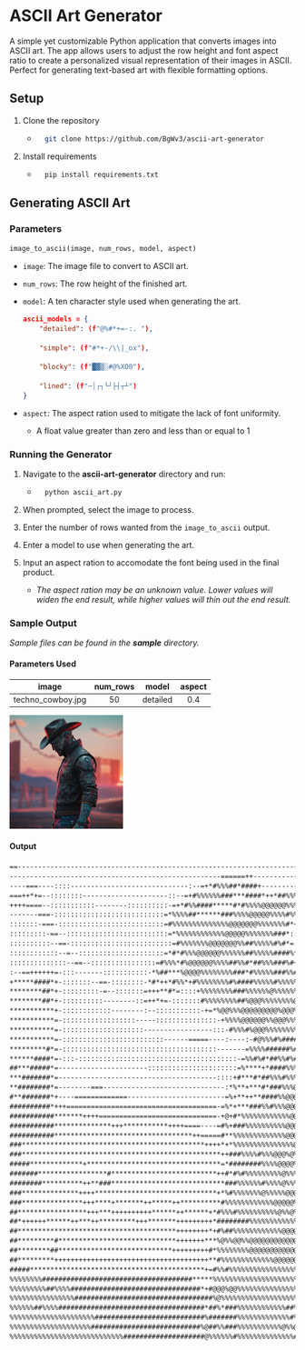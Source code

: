 # ASCII Art Generator

A simple yet customizable Python application that converts images into ASCII art. The app allows users to adjust the row height and font aspect ratio to create a personalized visual representation of their images in ASCII. Perfect for generating text-based art with flexible formatting options.

## Setup

1. Clone the repository

    * ```bash
        git clone https://github.com/BgWv3/ascii-art-generator
        ```

2. Install requirements

    * ```bash
        pip install requirements.txt
        ```

## Generating ASCII Art

### Parameters

```python
image_to_ascii(image, num_rows, model, aspect)
```

* `image`: The image file to convert to ASCII art.
* `num_rows`: The row height of the finished art.
* `model`: A ten character style used when generating the art.

    ```json
    ascii_models = {
        "detailed": (f"@%#*+=-:. "),

        "simple": (f"#*+-/\\|_ox"),

        "blocky": (f"█▓▒░#@%XO0"),
        
        "lined": (f"─│┌┐└┘├┤┬┴")
    }
    ```

* `aspect`: The aspect ration used to mitigate the lack of font uniformity.
  * A float value greater than zero and less than or equal to 1

### Running the Generator

1. Navigate to the **ascii-art-generator** directory and run:

    * ```bash
        python ascii_art.py
        ```

2. When prompted, select the image to process.
3. Enter the number of rows wanted from the `image_to_ascii` output.
4. Enter a model to use when generating the art.
5. Input an aspect ration to accomodate the font being used in the final product.
    * *The aspect ration may be an unknown value. Lower values will widen the end result, while higher values will thin out the end result.*

### Sample Output
*Sample files can be found in the **sample** directory.*

#### Parameters Used

|image|num_rows|model|aspect|
|-----|:------:|:---:|:----:|
|techno_cowboy.jpg|50|detailed|0.4|

<img src="sample/techno_cowboy.jpg" height="200px">

#### Output

```txt
==---------------------------------------------------------------------------------------------------------==================
----------------------------------------------------======++----------------------------------------------------=============
----===----::::-----------------------------:--=+*#%%%##*####+------------------------------------------------------------===
===++*+=--::::::::---------------------::--=+#%%%%%%###***####*++*##%%%%%%##***=---------------------------------------------
++++====--:::::::::::--------::::::::::-=+*#%%####*****#*#%%%%@@@@@@%%%######*+----------------------------------------------
-------===-:::::::::::::::::::::::::::=*%%%%##******###%%%%@@@@@%%%%#%%%##*=-::::::::::::-------:::::::::::------------------
:::::::-===-::::::::::::::::::::::::::=#%%%%%%%%%%%%%%@@@@@@@%%%%%%%#*+=-::::::::::::::::--=====--::::::::::::::::::::::-----
:::::::::-==--:::::::::::::::::::::::::=*%%%%%%%%%%%%@@@@@%%%%%%%###*::::::::::::::::::::::::------::::::::::::::::::::--====
::::::::::--==-:::::::::::::::::::::::::=#%%%%%%%@@@@@@@%%##%%%%%#%#*=:::::::::::::::::::::::::::::::---::::::::::::---===---
::::::::::::--=--:::::::::::::::::::::=*#*#%%%@@@@@@%%%%%%##%%%%%####%*::::::::::::::::::::::::::::::::::::::----::::::::::::
::::::::::::::--==--::::::::::::::::=#%%%*#%@@@@@@%%%%##%%#*##%%%###%#+*+:-=++-::::::::::::::::::::::::::::::::::::::::::::::
:--==++++++=-:::-------:::::::::::-*%##***%@@@@%%%%%%%%###*#%%%%%###%%#*%#%%%%*-:::::::::::::::::::::::::::::::::::::::::::::
+*****####*+-:::::::--==-::::::::-*#*++*#%%*+#%%%%%%%%#%####%%%%%#%%%%%%%%%%%#*+:::::::::::::::::::::::::::::::::::::::::::::
********##*+-:::::::::-=--:::::::=+++**#*=::::+%%%%%%%%###%%%%%%@%%%%%%%%@@%%###-::::::::::::::::::::::::::::::::::::::::::::
********##*+-::::::::::--------::=++*+=-:::::::#%%%%%%%%##%@@@%%%%%%%%@@%%%###**+=-::::::::::::::::::::::::::::::::::::::::::
***********+-::::::::::::--------:--:::::::::::-+=*%@@%%%@@@@@@@@@%@@@%%%%###**+++++=-:::::::::::::::::::::::::::::::::::::::
***********=-::::::::::::::::::-----:::::::::::::::-+%%%%@@@@@@%%@@@%%%%####**+++++****+-::::::::::::::::::::::::::::::::::::
***********=-::::::::::::::::::::-----------------:::-#%%%#%@@@%%%%%%%%##############%%@%#=-::::::::::::::::::::::::::::::::-
***********=-:::::::::::::::::::::::::------=====----:----:-#@%%%#%########%%%#*+--++***#%@%*=-------:::::::::::::::::::::::-
*********#*=-::::::::::::::::::::::::::::::::::::::-------=%%%%######%###%@%#*++*+*%*++#***#@@*+++++==-=====--=======--------
******####*=-:::-:::::::::::::::::::::::::::::::::::::::-=%%#%#*##%%#%##@@%#####***#####***+#@@++++============+++++++++==---
##***#####*=----------------------::::::::::::::::::::::=%****+*####%%%%@%##%%%###*#######***+%%++++==-========+++++++++==---
***#######*=---------------------------------------::::+#***#*##%%%#%%%%%%%%%%%########%####+=#%+++=--::-------=++++++++=----
**########*=--------===------------------------------:*%**+***#*###%%%@@@%%@%%%%%%%%#%%%##%%#*##+++=--:---::::-=++++++++=--::
#**#######*+----=============------------------------=%+**++**####%%@@@@@@@@@%%%%%%%%%%%%%%%##%*+++=-----------=++++++++=-:::
##########*+++=====================================-=%*+***###%%#%%%@@@@@@@@%@%##%%%%%%#%%%##**++++==---========++++++++=-:::
###########*******++++=============================-+@+#*%%%%%%%%%%%%@@@@@@@%%#%%%%%###*###%%%+=++++===========+++++==+==-:.:
###########**************+++***********++++====----=#%+###%%%%%%%%%%@@@@@@@@@%%%%%#########*##**++++===========++++++=+=-:...
###########**********************************++=====#**%%%%%%%%%%%%%@@@@@@@@@%%%%%%########*##**++++===========++++++++=-:...
###*********************************************++++*+*%%%%%%%%%%%%%%%@@@@@@@%%%%%%%##*####%##*=================++++++=------
###*************************************************++###%%%%#%%%@@@%@%@@@@@@@%%%%%%%%%%%%######======================-::.:::
#####*************+*********************************=*########%%%%@@@@%%%%@@@@@%@%%%%%%%%%%%@%%%+============================
#######*****************#**************************++#*#%#%%%%%%%%%@%%%%%@@@@@@@@@@@%%%%%%%%%%%%#++++++++++++++++++++++++++++
########**********++**###****************************###%%%%%%#%%%%@%%%@@@@@@@@@@%%%%%%%%%%%%%%%#++++++++++++++++++++++++++++
###**************++++******************************+*%#%%%%%%%@%%%%%@@@@@@@@@@@@@%%%%#####%%%#%%%++++++++++++++*+++++++++++++
###***************+++****+*******++*****++**********#%%%%%%%%%%%%@@@@@%@@%%@@@@@%###%%%###%%%%%%%*++++++*************++++++++
##*****************+++***++++++++++******++******+*#%%%#%%%%%%%%%%@%%@%%%%@@@@@%##%%%%##%%%%%%%%%++++++++++++++=++++======+++
##*++++++******++***++*********+++*******+++++++++*########%%%%%%%%%%%%%%@@@@@%%%%%%%%%%%%%%%%%#*==================++++++****
##***************************************++++++++*+#%##%%%%%%%%%%%%@@@@@@@@@@@@######%%%%%%@%%%#===++++++++******############
##*********#*****************************+++++++***%@%%@@%%@@@@@@@@@@@@@@@@@@@@**####%#%%%%%@@%#*****########################
##********##****************************+++++++++#*%%%%%%%%@@@@@@@@@@@@@@@@@@@%**##*###%#%%%#%%#*****##################%%%%%%
##*********++++++++++++++++++++++++++++++++++++++**#%%%%%%%%%%%%%@@@@@@@@@@@@@#**#######%##**********##*############%%%%%%%%%
#####*******************************************+=#%%#%%%%%%%%%%%%%%%%%%@%%%%%########%%#*++++++******################%%%%%%%
%%%%%%%%#####################################*****%%%%%%%%%%%%%%%%%%%%%%@%%@@####*###%%%*+++++++++++++*******************####
%%%%%%%%%##%%%%################################*+#@@@%@@%%%%%%%%%%%%%%%%%@@@%#####%#%%##*************************************
%%%%%%%%%%%%%%%%##################################%@%%%%%%%%%%%%%%%%%%%%%%%%#*#######%*+*####################################
%%%%%%##%%%%####################################*##%*###%%%%%%%%%%%%##%%%@%######%##%%#**####################################
%%%%%%%%%%%%%%%%%%%%%###########################%#######%%%%%%%%%%%%%#%%%%#%%%%%%%%%%%%%#####################################
%%%%%%%%%%%%%%%%%%%%###########################%@##%%###%%%%%%%%%%%@%%@%#**#%%%%%%%%@%#*#####################%%%%%%%%%%%%%%%%
%%%%%%%%%%%%%%%%%%%%%%%%%%%%####################@%%%%%%#%%%%%%%%%%%%%%#*##*######%%%@@%##%%%%%%%%%%%%%%%%%%%%%%%%%%%%%%%%%%%%
```
